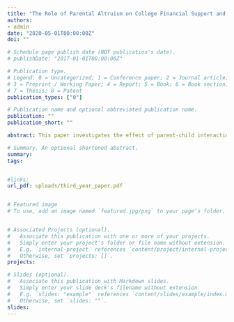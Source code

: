 ```yaml
---
title: "The Role of Parental Altruism on College Financial Support and Outcomes in Higher Education: A Dynasty Model Approach"
authors:
- admin
date: "2020-05-01T00:00:00Z"
doi: ""

# Schedule page publish date (NOT publication's date).
# publishDate: "2017-01-01T00:00:00Z"

# Publication type.
# Legend: 0 = Uncategorized; 1 = Conference paper; 2 = Journal article;
# 3 = Preprint / Working Paper; 4 = Report; 5 = Book; 6 = Book section;
# 7 = Thesis; 8 = Patent
publication_types: ["0"]

# Publication name and optional abbreviated publication name.
publication: ""
publication_short: ""

abstract: This paper investigates the effect of parent-child interactions and altruism on college financial support and outcomes in higher education. First, I document how parents adjust their consumption levels when their children are relatively richer or poorer than them. Second, children's consumption shocks also affect parent consumption. Next, I build and estimate an altruistically linked overlapping generation model with endogenous college decisions and incomplete markets to analyze how future transfers from parents to children shape college graduation. I show that parent transfer decreases the cost of college but also reduces college return, as children know their parents would support them in case of low consumption. Parent altruism increases college graduation rates by 80\% among low-ability children with parents in the highest wealth quartile. However, it decreases college graduation rates among high-ability children with parents in the lowest wealth quartile by 18\%, as the benefit of consumption insurance is higher than the incentives provided by their parents to attend college. Finally, parent altruism explains 86\% of the college graduation gap between low-ability children with parents in the highest wealth quartile compared to children with parents in the bottom wealth quartile. These findings underscore the importance of considering parent-child interactions and altruism in understanding college investment decisions and outcomes in higher education.

# Summary. An optional shortened abstract.
summary: 
tags:


#links:
url_pdf: uploads/third_year_paper.pdf


# Featured image
# To use, add an image named `featured.jpg/png` to your page's folder. 


# Associated Projects (optional).
#   Associate this publication with one or more of your projects.
#   Simply enter your project's folder or file name without extension.
#   E.g. `internal-project` references `content/project/internal-project/index.md`.
#   Otherwise, set `projects: []`.
projects:

# Slides (optional).
#   Associate this publication with Markdown slides.
#   Simply enter your slide deck's filename without extension.
#   E.g. `slides: "example"` references `content/slides/example/index.md`.
#   Otherwise, set `slides: ""`.
slides:
---
```



